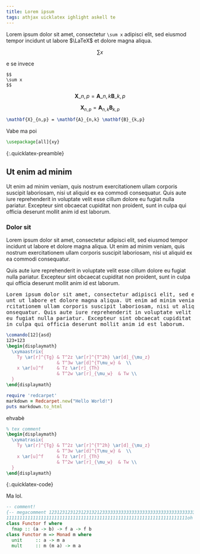 ```yaml
---
title: Lorem ipsum
tags: athjax uicklatex ighlight askell te
---
```


Lorem ipsum dolor sit amet, consectetur `\sum x` adipisci elit,
 sed eiusmod tempor incidunt ut labore $\LaTeX$ et dolore magna aliqua.

$$
\sum x
$$

e se invece

```
$$
\sum x
$$
```


$$ \mathbf{X}\_{n,p} = \mathbf{A}\_{n,k} \mathbf{B}\_{k,p} $$


$$ \mathbf{X}_{n,p} = \mathbf{A}_{n,k} \mathbf{B}_{k,p} $$



``` tex
\mathbf{X}_{n,p} = \mathbf{A}_{n,k} \mathbf{B}_{k,p}
```


Vabe ma poi

``` tex
\usepackage[all]{xy}
```
{:.quicklatex-preamble}


## Ut enim ad minim

Ut enim ad minim veniam, quis nostrum exercitationem ullam corporis suscipit laboriosam, nisi ut aliquid ex ea commodi consequatur. Quis aute iure reprehenderit in voluptate velit esse cillum dolore eu fugiat nulla pariatur. Excepteur sint obcaecat cupiditat non proident, sunt in culpa qui officia deserunt mollit anim id est laborum.


### Dolor sit

Lorem ipsum dolor sit amet, consectetur adipisci elit, sed eiusmod tempor incidunt ut labore et dolore magna aliqua. Ut enim ad minim veniam, quis nostrum exercitationem ullam corporis suscipit laboriosam, nisi ut aliquid ex ea commodi consequatur.

Quis aute iure reprehenderit in voluptate velit esse cillum dolore eu fugiat nulla pariatur. Excepteur sint obcaecat cupiditat non proident, sunt in culpa qui officia deserunt mollit anim id est laborum.


<pre>
Lorem ipsum dolor sit amet, consectetur adipisci elit, sed eiusmod tempor incid
unt ut labore et dolore magna aliqua. Ut enim ad minim veniam, quis nostrum exe
rcitationem ullam corporis suscipit laboriosam, nisi ut aliquid ex ea commodi c
onsequatur. Quis aute iure reprehenderit in voluptate velit esse cillum dolore 
eu fugiat nulla pariatur. Excepteur sint obcaecat cupiditat non proident, sunt 
in culpa qui officia deserunt mollit anim id est laborum.
</pre>




```latex
\comando[12]{asd}
123+123
\begin{displaymath}
  \xymaastrix{
    Ty \ar[r]^{Tg} & T^2z \ar[r]^{T^2h} \ar[d]_{\mu_z}
                   & T^3w \ar[d]^{T\mu_w} &  \\
    x \ar[u]^f     & Tz \ar[r]_{Th}
                   & T^2w \ar[r]_{\mu_w}  & Tw \\
  }
\end{displaymath}
```

``` ruby
require 'redcarpet'
markdown = Redcarpet.new("Hello World!")
puts markdown.to_html
```

ehvabè



``` tex
% tex comment
\begin{displaymath}
  \xymatrasix{
    Ty \ar[r]^{Tg} & T^2z \ar[r]^{T^2h} \ar[d]_{\mu_z}
                   & T^3w \ar[d]^{T\mu_w} &  \\
    x \ar[u]^f     & Tz \ar[r]_{Th}
                   & T^2w \ar[r]_{\mu_w}  & Tw \\
  }
\end{displaymath}
```
{:.quicklatex-code}




Ma lol.




``` haskell
-- comment!
{-- megacomment 123123123123123132123333333333333333333333333333333333333333333
11111111111111111111111111111111111111111111111111111111111111111111oh yeah --}
class Functor f where
  fmap :: (a -> b) -> f a -> f b
class Functor m => Monad m where
  unit     :: a -> m a
  mult     :: m (m a) -> m a
```
